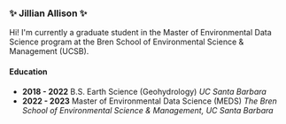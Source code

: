 ### ✨ Jillian Allison ✨

Hi! I'm currently a graduate student in the Master of Environmental Data Science program at the Bren School of Environmental Science & Management (UCSB).  

#### Education
- **2018 - 2022** B.S. Earth Science (Geohydrology) *UC Santa Barbara*
- **2022 - 2023** Master of Environmental Data Science (MEDS) *The Bren School of Environmental Science & Management, UC Santa Barbara* 
<!--
**jilliannallison/jilliannallison** is a ✨ _special_ ✨ repository because its `README.md` (this file) appears on your GitHub profile.

Here are some ideas to get you started:

- 🔭 I’m currently working on ...
- 🌱 I’m currently learning ...
- 👯 I’m looking to collaborate on ...
- 🤔 I’m looking for help with ...
- 💬 Ask me about ...
- 📫 How to reach me: ...
- 😄 Pronouns: ...
- ⚡ Fun fact: ...
-->
